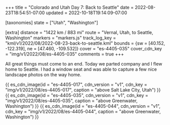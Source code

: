+++
title = "Colorado and Utah Day 7: Back to Seattle"
date = 2022-08-23T18:54:51-07:00
updated = 2022-10-18T19:14:09-07:00

[taxonomies]
state = ["Utah", "Washington"]

[extra]
distance = "1422 km / 883 mi"
route = "Vernal, Utah, to Seattle, Washington"
markers = "markers.js"
track_log_key = "kml/v1/2022/08/2022-08-23-back-to-seattle.kml"
bounds = {sw = [40.152, -122.319], ne = [47.460, -109.532]}
cover = "es-4405-035"
cover_cdn_key = "img/v1/2022/08/es-4405-035"
comments = true
+++

All great things must come to an end. Today we parted company and I flew home to Seattle. I had a window seat and was able to capture a few nice landscape photos on the way home.

<!-- more -->

{{ es_cdn_image(id = "es-4405-017", cdn_version = "v1", cdn_key = "img/v1/2022/08/es-4405-017", caption = "above Salt Lake City, Utah") }}
{{ es_cdn_image(id = "es-4405-035", cdn_version = "v1", cdn_key = "img/v1/2022/08/es-4405-035", caption = "above Greenwater, Washington") }}
{{ es_cdn_image(id = "es-4405-044", cdn_version = "v1", cdn_key = "img/v1/2022/08/es-4405-044", caption = "above Greenwater, Washington") }}
